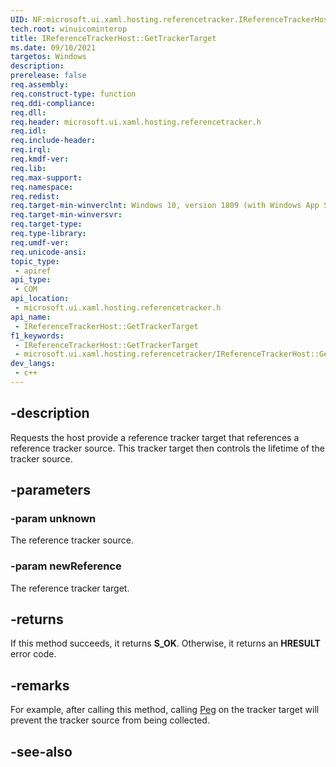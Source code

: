 ```yaml
---
UID: NF:microsoft.ui.xaml.hosting.referencetracker.IReferenceTrackerHost.GetTrackerTarget
tech.root: winuicominterop
title: IReferenceTrackerHost::GetTrackerTarget
ms.date: 09/10/2021
targetos: Windows
description: 
prerelease: false
req.assembly: 
req.construct-type: function
req.ddi-compliance: 
req.dll: 
req.header: microsoft.ui.xaml.hosting.referencetracker.h
req.idl: 
req.include-header: 
req.irql: 
req.kmdf-ver: 
req.lib: 
req.max-support: 
req.namespace: 
req.redist: 
req.target-min-winverclnt: Windows 10, version 1809 (with Windows App SDK 0.5 or later)
req.target-min-winversvr: 
req.target-type: 
req.type-library: 
req.umdf-ver: 
req.unicode-ansi: 
topic_type:
 - apiref
api_type:
 - COM
api_location:
 - microsoft.ui.xaml.hosting.referencetracker.h
api_name:
 - IReferenceTrackerHost::GetTrackerTarget
f1_keywords:
 - IReferenceTrackerHost::GetTrackerTarget
 - microsoft.ui.xaml.hosting.referencetracker/IReferenceTrackerHost::GetTrackerTarget
dev_langs:
 - c++
---
```


## -description

Requests the host provide a reference tracker target that references a reference tracker source. This tracker target then controls the lifetime of the tracker source.

## -parameters

### -param unknown

The reference tracker source.

### -param newReference

The reference tracker target.

## -returns

If this method succeeds, it returns **S_OK**. Otherwise, it returns an **HRESULT** error code.

## -remarks

For example, after calling this method, calling [Peg](nf-microsoft-ui-xaml-hosting-referencetracker-ireferencetrackertarget-peg.md) on the tracker target will prevent the tracker source from being collected.

## -see-also

